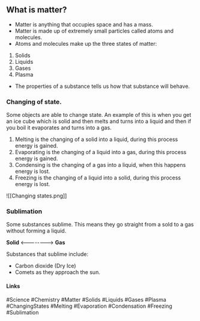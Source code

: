 
## What is matter?
- Matter is anything that occupies space and has a mass.
- Matter is made up of extremely small particles called atoms and molecules.
- Atoms and molecules make up the three states of matter:
1. Solids
2. Liquids
3. Gases
4. Plasma
- The properties of a substance tells us how that substance will behave.

### Changing of state.

Some objects are able to change state. An example of this is when you get an ice cube which is  solid and then melts and turns into a liquid and then if you boil it evaporates and turns into a gas.

1. Melting is the changing of a solid into a liquid, during this process energy is gained.
2. Evaporating is the changing of a liquid into a gas, during this process energy is gained.
3. Condensing is the changing of a gas into a liquid, when this happens energy is lost.
4. Freezing is the changing of a liquid into a solid, during this process energy is lost.

![[Changing states.png]]

### Sublimation
Some substances sublime. This means they go straight from a sold to a gas without forming a liquid.

**Solid** <--------> **Gas**

Substances that sublime include:
- Carbon dioxide (Dry Ice)
- Comets as they approach the sun.

#### Links
#Science #Chemistry #Matter #Solids #Liquids #Gases #Plasma #ChangingStates #Melting #Evaporation #Condensation #Freezing #Sublimation 